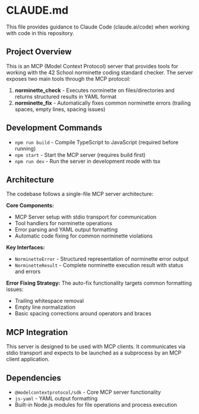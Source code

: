 # CLAUDE.md

This file provides guidance to Claude Code (claude.ai/code) when working with code in this repository.

## Project Overview

This is an MCP (Model Context Protocol) server that provides tools for working with the 42 School norminette coding standard checker. The server exposes two main tools through the MCP protocol:

1. **norminette_check** - Executes norminette on files/directories and returns structured results in YAML format
2. **norminette_fix** - Automatically fixes common norminette errors (trailing spaces, empty lines, spacing issues)

## Development Commands

- `npm run build` - Compile TypeScript to JavaScript (required before running)
- `npm start` - Start the MCP server (requires build first)
- `npm run dev` - Run the server in development mode with tsx

## Architecture

The codebase follows a single-file MCP server architecture:

**Core Components:**
- MCP Server setup with stdio transport for communication
- Tool handlers for norminette operations
- Error parsing and YAML output formatting
- Automatic code fixing for common norminette violations

**Key Interfaces:**
- `NorminetteError` - Structured representation of norminette error output
- `NorminetteResult` - Complete norminette execution result with status and errors

**Error Fixing Strategy:**
The auto-fix functionality targets common formatting issues:
- Trailing whitespace removal
- Empty line normalization
- Basic spacing corrections around operators and braces

## MCP Integration

This server is designed to be used with MCP clients. It communicates via stdio transport and expects to be launched as a subprocess by an MCP client application.

## Dependencies

- `@modelcontextprotocol/sdk` - Core MCP server functionality
- `js-yaml` - YAML output formatting
- Built-in Node.js modules for file operations and process execution